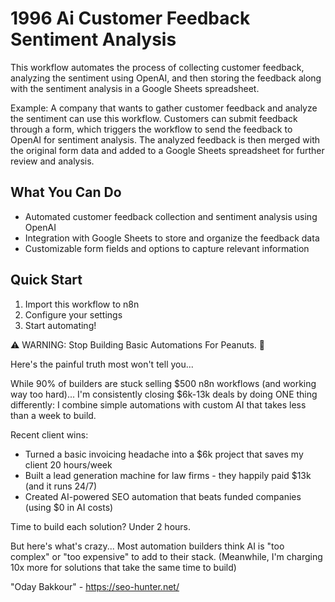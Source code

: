 # 1996 Ai Customer Feedback Sentiment Analysis

This workflow automates the process of collecting customer feedback, analyzing the sentiment using OpenAI, and then storing the feedback along with the sentiment analysis in a Google Sheets spreadsheet.

Example: A company that wants to gather customer feedback and analyze the sentiment can use this workflow. Customers can submit feedback through a form, which triggers the workflow to send the feedback to OpenAI for sentiment analysis. The analyzed feedback is then merged with the original form data and added to a Google Sheets spreadsheet for further review and analysis.

## What You Can Do
- Automated customer feedback collection and sentiment analysis using OpenAI
- Integration with Google Sheets to store and organize the feedback data
- Customizable form fields and options to capture relevant information

## Quick Start
1. Import this workflow to n8n
2. Configure your settings
3. Start automating!

⚠️ WARNING: Stop Building Basic Automations For Peanuts. 🚫

Here's the painful truth most won't tell you...

While 90% of builders are stuck selling $500 n8n workflows (and working way too hard)...
I'm consistently closing $6k-13k deals by doing ONE thing differently:
I combine simple automations with custom AI that takes less than a week to build.

Recent client wins:
* Turned a basic invoicing headache into a $6k project that saves my client 20 hours/week
* Built a lead generation machine for law firms - they happily paid $13k (and it runs 24/7)
* Created AI-powered SEO automation that beats funded companies (using $0 in AI costs)

Time to build each solution? Under 2 hours.

But here's what's crazy...
Most automation builders think AI is "too complex" or "too expensive" to add to their stack.
(Meanwhile, I'm charging 10x more for solutions that take the same time to build)

"Oday Bakkour" - https://seo-hunter.net/

